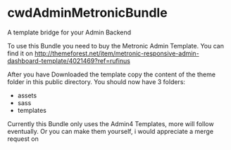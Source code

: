 # cwdAdminMetronicBundle
A template bridge for your Admin Backend

To use this Bundle you need to buy the Metronic Admin Template. 
You can find it on http://themeforest.net/item/metronic-responsive-admin-dashboard-template/4021469?ref=rufinus 

After you have Downloaded the template copy the content of the theme folder in this public directory.
You should now have 3 folders:
 - assets
 - sass
 - templates
 
 Currently this Bundle only uses the Admin4 Templates, more will follow eventually.
 Or you can make them yourself, i would appreciate a merge request on 
